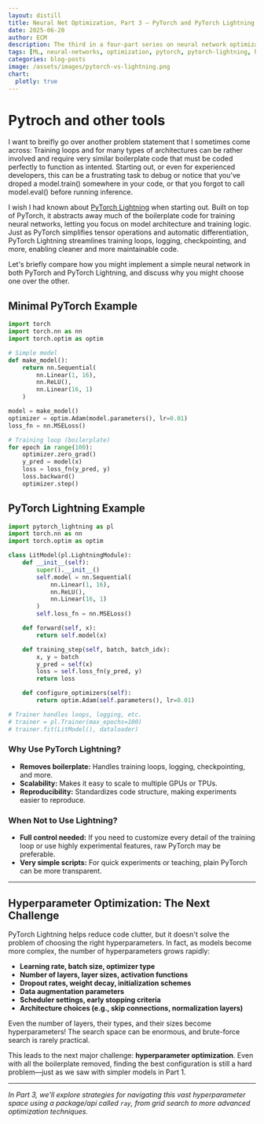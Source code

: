 ```yaml
---
layout: distill
title: Neural Net Optimization, Part 3 — PyTorch and PyTorch Lightning
date: 2025-06-20
author: ECM
description: The third in a four-part series on neural network optimization, focusing on PyTorch fundamentals, abstraction with PyTorch Lightning, and the ongoing challenge of hyperparameter tuning.
tags: [ML, neural-networks, optimization, pytorch, pytorch-lightning, hyperparameters]
categories: blog-posts
image: /assets/images/pytorch-vs-lightning.png
chart:
  plotly: true
---
```


# Pytroch and other tools

I want to breifly go over another problem statement that I sometimes come across: Training loops and for many types of architectures can be rather involved and require very similar boilerplate code that must be coded perfectly to function as intented. Starting out, or even for experienced developers, this can be a frustrating task to debug or notice that you've droped a model.train() somewhere in your code, or that you forgot to call model.eval() before running inference.

I wish I had known about [PyTorch Lightning](https://www.pytorchlightning.ai/) when starting out. Built on top of PyTorch, it abstracts away much of the boilerplate code for training neural networks, letting you focus on model architecture and training logic. Just as PyTorch simplifies tensor operations and automatic differentiation, PyTorch Lightning streamlines training loops, logging, checkpointing, and more, enabling cleaner and more maintainable code.

Let's briefly compare how you might implement a simple neural network in both PyTorch and PyTorch Lightning, and discuss why you might choose one over the other.

## Minimal PyTorch Example

```python
import torch
import torch.nn as nn
import torch.optim as optim

# Simple model
def make_model():
    return nn.Sequential(
        nn.Linear(1, 16),
        nn.ReLU(),
        nn.Linear(16, 1)
    )

model = make_model()
optimizer = optim.Adam(model.parameters(), lr=0.01)
loss_fn = nn.MSELoss()

# Training loop (boilerplate)
for epoch in range(100):
    optimizer.zero_grad()
    y_pred = model(x)
    loss = loss_fn(y_pred, y)
    loss.backward()
    optimizer.step()
```

## PyTorch Lightning Example

```python
import pytorch_lightning as pl
import torch.nn as nn
import torch.optim as optim

class LitModel(pl.LightningModule):
    def __init__(self):
        super().__init__()
        self.model = nn.Sequential(
            nn.Linear(1, 16),
            nn.ReLU(),
            nn.Linear(16, 1)
        )
        self.loss_fn = nn.MSELoss()

    def forward(self, x):
        return self.model(x)

    def training_step(self, batch, batch_idx):
        x, y = batch
        y_pred = self(x)
        loss = self.loss_fn(y_pred, y)
        return loss

    def configure_optimizers(self):
        return optim.Adam(self.parameters(), lr=0.01)

# Trainer handles loops, logging, etc.
# trainer = pl.Trainer(max_epochs=100)
# trainer.fit(LitModel(), dataloader)
```

### Why Use PyTorch Lightning?
- **Removes boilerplate:** Handles training loops, logging, checkpointing, and more.
- **Scalability:** Makes it easy to scale to multiple GPUs or TPUs.
- **Reproducibility:** Standardizes code structure, making experiments easier to reproduce.

### When Not to Use Lightning?
- **Full control needed:** If you need to customize every detail of the training loop or use highly experimental features, raw PyTorch may be preferable.
- **Very simple scripts:** For quick experiments or teaching, plain PyTorch can be more transparent.

---

## Hyperparameter Optimization: The Next Challenge

PyTorch Lightning helps reduce code clutter, but it doesn't solve the problem of choosing the right hyperparameters. In fact, as models become more complex, the number of hyperparameters grows rapidly:

- **Learning rate, batch size, optimizer type**
- **Number of layers, layer sizes, activation functions**
- **Dropout rates, weight decay, initialization schemes**
- **Data augmentation parameters**
- **Scheduler settings, early stopping criteria**
- **Architecture choices (e.g., skip connections, normalization layers)**

Even the number of layers, their types, and their sizes become hyperparameters! The search space can be enormous, and brute-force search is rarely practical.

This leads to the next major challenge: **hyperparameter optimization**. Even with all the boilerplate removed, finding the best configuration is still a hard problem—just as we saw with simpler models in Part 1.

---

*In Part 3, we'll explore strategies for navigating this vast hyperparameter space using a package/api called `ray`, from grid search to more advanced optimization techniques.*

